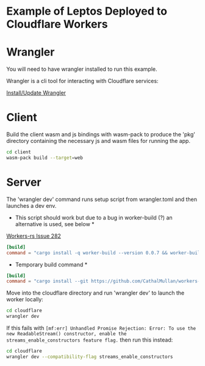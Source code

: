 # Example of Leptos Deployed to Cloudflare Workers

# Wrangler

You will need to have wrangler installed to run this example.

Wrangler is a cli tool for interacting with Cloudflare services:

[Install/Update Wrangler](https://developers.cloudflare.com/workers/wrangler/install-and-update/)

# Client

Build the client wasm and js bindings with wasm-pack to produce the 'pkg' directory containing the necessary js and wasm files for running the app.

```sh
cd client
wasm-pack build --target=web
```

# Server

The 'wrangler dev' command runs setup script from wrangler.toml and then launches a dev env.

* This script should work but due to a bug in worker-build (?) an alternative is used, see below *

[Workers-rs Issue 282](https://github.com/cloudflare/workers-rs/issues/282)

```toml
[build]
command = "cargo install -q worker-build --version 0.0.7 && worker-build --release"
```

* Temporary build command *

```toml
[build]
command = "cargo install --git https://github.com/CathalMullan/workers-rs worker-build && worker-build --release"
```

Move into the cloudflare directory and run 'wrangler dev' to launch the worker locally:

```sh
cd cloudflare
wrangler dev
```

If this fails with `[mf:err] Unhandled Promise Rejection: Error: To use the new ReadableStream() constructor, enable the streams_enable_constructors feature flag.` 
then run this instead:
```sh
cd cloudflare
wrangler dev --compatibility-flag streams_enable_constructors
```
